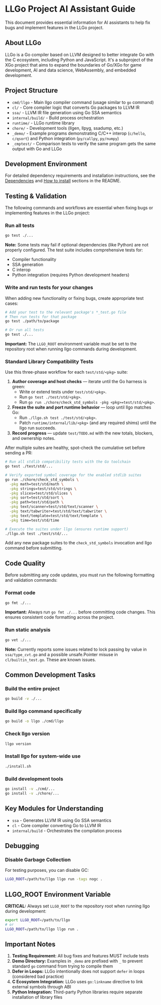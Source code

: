 # LLGo Project AI Assistant Guide

This document provides essential information for AI assistants to help fix bugs and implement features in the LLGo project.

## About LLGo

LLGo is a Go compiler based on LLVM designed to better integrate Go with the C ecosystem, including Python and JavaScript. It's a subproject of the XGo project that aims to expand the boundaries of Go/XGo for game development, AI and data science, WebAssembly, and embedded development.

## Project Structure

- `cmd/llgo` - Main llgo compiler command (usage similar to `go` command)
- `cl/` - Core compiler logic that converts Go packages to LLVM IR
- `ssa/` - LLVM IR file generation using Go SSA semantics
- `internal/build/` - Build process orchestration
- `runtime/` - LLGo runtime library
- `chore/` - Development tools (llgen, llpyg, ssadump, etc.)
- `_demo/` - Example programs demonstrating C/C++ interop (`c/hello`, `c/qsort`) and Python integration (`py/callpy`, `py/numpy`)
- `_cmptest/` - Comparison tests to verify the same program gets the same output with Go and LLGo

## Development Environment

For detailed dependency requirements and installation instructions, see the [Dependencies](README.md#dependencies) and [How to install](README.md#how-to-install) sections in the README.

## Testing & Validation

The following commands and workflows are essential when fixing bugs or implementing features in the LLGo project:

### Run all tests
```bash
go test ./...
```

**Note:** Some tests may fail if optional dependencies (like Python) are not properly configured. The test suite includes comprehensive tests for:
- Compiler functionality
- SSA generation
- C interop
- Python integration (requires Python development headers)

### Write and run tests for your changes

When adding new functionality or fixing bugs, create appropriate test cases:

```bash
# Add your test to the relevant package's *_test.go file
# Then run tests for that package
go test ./path/to/package

# Or run all tests
go test ./...
```

**Important:** The `LLGO_ROOT` environment variable must be set to the repository root when running llgo commands during development.

### Standard Library Compatibility Tests

Use this three-phase workflow for each `test/std/<pkg>` suite:

1. **Author coverage and host checks** — iterate until the Go harness is green:
   - Write or extend tests under `test/std/<pkg>`.
   - Run `go test ./test/std/<pkg>`.
   - Run `go run ./chore/check_std_symbols -pkg <pkg>=test/std/<pkg>`.
2. **Freeze the suite and port runtime behavior** — loop until llgo matches Go:
   - Run `./llgo.sh test ./test/std/<pkg>`.
   - Patch `runtime/internal/lib/<pkg>` (and any required shims) until the llgo run succeeds.
3. **Record progress** — update `test/TODO.md` with the new totals, blockers, and ownership notes.

After multiple suites are healthy, spot-check the cumulative set before sending a PR:

```bash
# Run all stdlib compatibility tests with the Go toolchain
go test ./test/std/...

# Verify exported symbol coverage for the enabled stdlib suites
go run ./chore/check_std_symbols \
  -pkg math=test/std/math \
  -pkg strings=test/std/strings \
  -pkg slices=test/std/slices \
  -pkg sort=test/std/sort \
  -pkg path=test/std/path \
  -pkg text/scanner=test/std/text/scanner \
  -pkg text/tabwriter=test/std/text/tabwriter \
  -pkg text/template=test/std/text/template \
  -pkg time=test/std/time

# Execute the suites under llgo (ensures runtime support)
./llgo.sh test ./test/std/...
```

Add any new package suites to the `check_std_symbols` invocation and llgo command before submitting.

## Code Quality

Before submitting any code updates, you must run the following formatting and validation commands:

### Format code
```bash
go fmt ./...
```

**Important:** Always run `go fmt ./...` before committing code changes. This ensures consistent code formatting across the project.

### Run static analysis
```bash
go vet ./...
```

**Note:** Currently reports some issues related to lock passing by value in `ssa/type_cvt.go` and a possible unsafe.Pointer misuse in `cl/builtin_test.go`. These are known issues.


## Common Development Tasks

### Build the entire project
```bash
go build -v ./...
```

### Build llgo command specifically
```bash
go build -o llgo ./cmd/llgo
```

### Check llgo version
```bash
llgo version
```

### Install llgo for system-wide use
```bash
./install.sh
```

### Build development tools
```bash
go install -v ./cmd/...
go install -v ./chore/...
```

## Key Modules for Understanding

- `ssa` - Generates LLVM IR using Go SSA semantics
- `cl` - Core compiler converting Go to LLVM IR
- `internal/build` - Orchestrates the compilation process

## Debugging

### Disable Garbage Collection
For testing purposes, you can disable GC:
```bash
LLGO_ROOT=/path/to/llgo llgo run -tags nogc .
```

## LLGO_ROOT Environment Variable

**CRITICAL:** Always set `LLGO_ROOT` to the repository root when running llgo during development:

```bash
export LLGO_ROOT=/path/to/llgo
# or
LLGO_ROOT=/path/to/llgo llgo run .
```

## Important Notes

1. **Testing Requirement:** All bug fixes and features MUST include tests
2. **Demo Directory:** Examples in `_demo` are prefixed with `_` to prevent standard `go` command from trying to compile them
3. **Defer in Loops:** LLGo intentionally does not support `defer` in loops (considered bad practice)
4. **C Ecosystem Integration:** LLGo uses `go:linkname` directive to link external symbols through ABI
5. **Python Integration:** Third-party Python libraries require separate installation of library files
